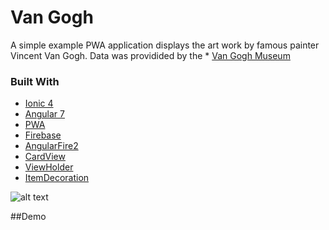 # Van Gogh
A simple example PWA application displays the art work by famous painter Vincent Van Gogh. Data was providided by the * [Van Gogh Museum](https://www.vangoghmuseum.nl) 


### Built With
* [Ionic 4](https://developer.android.com/reference/android/support/v7/widget/RecyclerView.html)
* [Angular 7](https://www.mongodb.com/)
* [PWA](https://developers.google.com/maps/)
* [Firebase](https://developer.android.com/reference/android/location/Location.html)
* [AngularFire2](https://developer.android.com/training/volley/index.html)
* [CardView](https://developer.android.com/reference/android/support/v7/widget/CardView.html)
* [ViewHolder](https://developer.android.com/reference/android/support/v7/widget/RecyclerView.ViewHolder.html)
* [ItemDecoration](https://developer.android.com/reference/android/support/v7/widget/RecyclerView.ItemDecoration.html)

![alt text](https://www.noelfranceschi.com/angular2-apps/van-gogh.png)

##Demo
